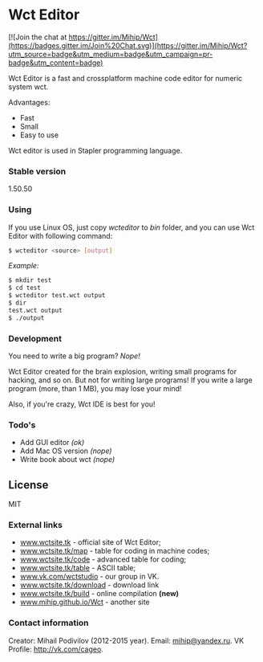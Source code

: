# Wct Editor

[![Join the chat at https://gitter.im/Mihip/Wct](https://badges.gitter.im/Join%20Chat.svg)](https://gitter.im/Mihip/Wct?utm_source=badge&utm_medium=badge&utm_campaign=pr-badge&utm_content=badge)

Wct Editor is a fast and crossplatform machine code editor for numeric system wct.

Advantages:

  - Fast
  - Small
  - Easy to use

Wct editor is used in Stapler programming language.

### Stable version
1.50.50

### Using

If you use Linux OS, just copy *wcteditor* to *bin* folder, and you can use Wct Editor with following command:

```sh
$ wcteditor <source> [output]
```
*Example:*

```sh
$ mkdir test
$ cd test
$ wcteditor test.wct output
$ dir
test.wct output
$ ./output
```

### Development

You need to write a big program? *Nope!*

Wct Editor created for the brain explosion, writing small programs for hacking, and so on. But not for writing large programs! If you write a large program (more, than 1 MB), you may lose your mind!

Also, if you're crazy, Wct IDE is best for you!

### Todo's

 - Add GUI editor *(ok)*
 - Add Mac OS version *(nope)*
 - Write book about wct *(nope)*

License
----

MIT

### External links

 - www.wctsite.tk - official site of Wct Editor;
 - www.wctsite.tk/map - table for coding in machine codes;
 - www.wctsite.tk/code - advanced table for coding;
 - www.wctsite.tk/table - ASCII table;
 - www.vk.com/wctstudio - our group in VK.
 - www.wctsite.tk/download - download link
 - www.wctsite.tk/build - online compilation **(new)**
 - www.mihip.github.io/Wct - another site

### Contact information

Creator: Mihail Podivilov (2012-2015 year).
Email: mihip@yandex.ru.
VK Profile: http://vk.com/cageo.
